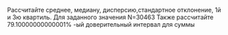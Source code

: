 Рассчитайте среднее, медиану, дисперсию,стандартное отклонение, 1й и 3ю квартиль.
Для заданного значения N=30463
Также рассчитайте 79.10000000000001% -ый доверительный интервал для суммы
